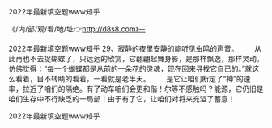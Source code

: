 2022年最新填空题www知乎

《/内/部/观/看/地/址👉http://d8s8.com》--

2022年最新填空题www知乎	29、寂静的夜里安静的能听见虫鸣的声音。
　　从此再也不去捉蝴蝶了，只远远的欣赏，它翩翩起舞身影，是那样飘逸，那样灵动。仿佛觉得：“每一个蝴蝶都是从前的一朵花的灵魂，现在回来寻找它自已的。”就这么看着，目不转睛的看着，一看就是老半天。
　　是它让咱们断定了“神”的速率，拉近了咱们的隔绝。有了动车咱们会更和偕！尔等不感触吗？能源，它仍旧是咱们生存中不行缺乏的一局部！由于有了它，让咱们对将来充溢了蓄意！





2022年最新填空题www知乎
